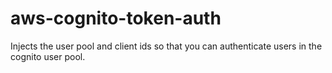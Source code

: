 # aws-cognito-token-auth
Injects the user pool and client ids so that you can authenticate users in the cognito user pool.
